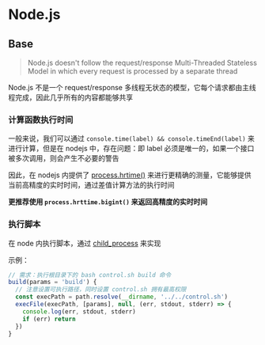 # Node.js


## Base

> Node.js doesn't follow the request/response Multi-Threaded Stateless Model in which every request is processed by a separate thread

Node.js 不是一个 request/response 多线程无状态的模型，它每个请求都由主线程完成，因此几乎所有的内容都能够共享



### 计算函数执行时间

一般来说，我们可以通过 `console.time(label) && console.timeEnd(label)` 来进行计算，但是在 nodejs 中，存在问题：即 label 必须是唯一的，如果一个接口被多次调用，则会产生不必要的警告

因此，在 nodejs 内提供了 [process.hrtime()](https://nodejs.org/api/process.html#process_process_hrtime_time) 来进行更精确的测量，它能够提供当前高精度的实时时间，通过差值计算方法的执行时间

<b>更推荐使用 `process.hrttime.bigint()` 来返回高精度的实时时间</b>



### 执行脚本

在 node 内执行脚本，通过 [child_process](http://nodejs.cn/api/child_process.html#child_process_child_process_execfile_file_args_options_callback) 来实现

示例：

```javascript
// 需求：执行根目录下的 bash control.sh build 命令
build(params = 'build') {
  // 注意设置可执行路径，同时设置 control.sh 拥有最高权限
  const execPath = path.resolve(__dirname, '../../control.sh')
  execFile(execPath, [params], null, (err, stdout, stderr) => {
    console.log(err, stdout, stderr)
    if (err) return
  })
}
```







